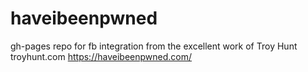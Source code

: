# haveibeenpwned
gh-pages repo for fb integration
from the excellent work of Troy Hunt troyhunt.com https://haveibeenpwned.com/
